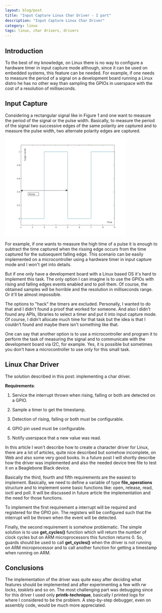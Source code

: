 ```yaml
---
layout: blog/post
title: "Input Capture Linux Char Driver - I part"
description: "Input Capture Linux Char Driver"
category: linux
tags: linux, char drivers, drivers
---
```


## Introduction

To the best of my knowledge, on Linux there is no way to configure a hardware timer in input capture mode although, since it can be used on embedded systems, this feature can be needed. For example, if one needs to measure the period of a signal on a development board running a Linux distro he has no other way than sampling the GPIOs in userspace with the cost of a resolution of milliseconds.
<!--more-->

## Input Capture

Considering a rectangular signal like in Figure 1 and one want to measure the period of the signal or the pulse width. Basically, to measure the period of the signal two successive edges of the same polarity are captured and to measure the pulse width, two alternate polarity edges are captured. 

![Figure 1:Rectangular Signal][signal_plot]

For example, if one wants to measure the high time of a pulse it is enough to subtract the time captured when the rissing edge occurs from the time captured for the subsequent falling edge. This scenario can be easily implemented on a microcontroller using a hardware timer in input capture mode and I won't get into details.

But if one only have a development board with a Linux based OS it's hard to implement this task. The only option I can imagine is to use the GPIOs with rising and falling edges events enabled and to poll them. Of course, the obtained samples will be horrible and the resolution in milliseconds range. Or it'll be almost impossible. 

The options to "hack" the timers are excluded. Personally, I wanted to do that and I didn't found a proof that worked for someone. And also I didn't found any APIs, libraries to select a timer and put it into input capture mode. Of course, I didn't allocate much time for that task but the idea is that I couldn't found and maybe there isn't something like that. 

One can say that another option is to use a microcontroller and program it to perform the task of measuring the signal and to communicate with the development board via I2C, for example. Yes, it is possible but sometimes you don't have a microcontroller to use only for this small task. 

## Linux Char Driver

The solution described in this post: implementing a char driver. 

**Requirements**:

1. Service the interrupt thrown when rising, falling or both are detected on a GPIO.

2. Sample a timer to get the timestamp.

3. Detection of rising, falling or both must be configurable.

4. GPIO pin used must be configurable.

5. Notify userspace that a new value was read.

In this article I won't describe how to create a character driver for Linux, there are a lot of articles, quite nice described but somehow incomplete, on Web and also some very good books. In a future post I will shortly describe how the driver was implemented and also the needed device tree file to test it on a Beaglebone Black device.

Basically the third, fourth and fifth requirements are the easiest to implement. Basically, we need to define a variable of type **file_operations** structure and to implement some basic functions like: open, release, read, ioctl and poll. It will be discussed in future article the implementation and the need for those functions. 

To implement the first requirement a interrupt will be required and registered for the GPIO pin. The registers will be configured such that the interrupt will be thrown when the event will be detected. 

Finally, the second requirement is somehow problematic. The simple solution is to use **get_cycles()** function which will return the number of clock cycles but on ARM microprocessors this function returns 0. So, guards should be used to call **get_cycles()** when the driver is not running on ARM microprocessor and to call another function for getting a timestamp when running on ARM. 


## Conclusions

The implementation of the driver was quite easy after deciding what features should be implemented and after experimenting a few with *rw locks*, *tasklets* and so on. The most challenging part was debugging since for this driver I used only **printk-technique**, basically I printed logs for where I considered to be the problem. A step-by-step debugger, even on assembly code, would be much more appreciated.

[signal_plot]: ../img/blog/pwm_signal.jpg "Rectangular Signal"
